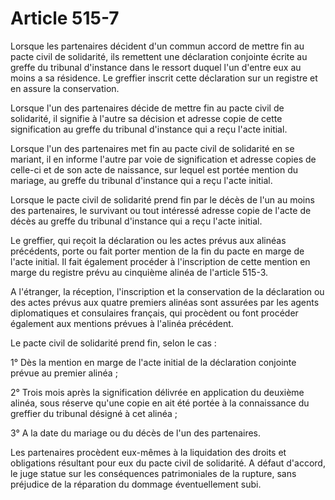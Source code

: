 # Article 515-7

Lorsque les partenaires décident d'un commun accord de mettre fin au pacte civil de solidarité, ils remettent une déclaration conjointe écrite au greffe du tribunal d'instance dans le ressort duquel l'un d'entre eux au moins a sa résidence. Le greffier inscrit cette déclaration sur un registre et en assure la conservation.

Lorsque l'un des partenaires décide de mettre fin au pacte civil de solidarité, il signifie à l'autre sa décision et adresse copie de cette signification au greffe du tribunal d'instance qui a reçu l'acte initial.

Lorsque l'un des partenaires met fin au pacte civil de solidarité en se mariant, il en informe l'autre par voie de signification et adresse copies de celle-ci et de son acte de naissance, sur lequel est portée mention du mariage, au greffe du tribunal d'instance qui a reçu l'acte initial.

Lorsque le pacte civil de solidarité prend fin par le décès de l'un au moins des partenaires, le survivant ou tout intéressé adresse copie de l'acte de décès au greffe du tribunal d'instance qui a reçu l'acte initial.

Le greffier, qui reçoit la déclaration ou les actes prévus aux alinéas précédents, porte ou fait porter mention de la fin du pacte en marge de l'acte initial. Il fait également procéder à l'inscription de cette mention en marge du registre prévu au cinquième alinéa de l'article 515-3.

A l'étranger, la réception, l'inscription et la conservation de la déclaration ou des actes prévus aux quatre premiers alinéas sont assurées par les agents diplomatiques et consulaires français, qui procèdent ou font procéder également aux mentions prévues à l'alinéa précédent.

Le pacte civil de solidarité prend fin, selon le cas :

1° Dès la mention en marge de l'acte initial de la déclaration conjointe prévue au premier alinéa ;

2° Trois mois après la signification délivrée en application du deuxième alinéa, sous réserve qu'une copie en ait été portée à la connaissance du greffier du tribunal désigné à cet alinéa ;

3° A la date du mariage ou du décès de l'un des partenaires.

Les partenaires procèdent eux-mêmes à la liquidation des droits et obligations résultant pour eux du pacte civil de solidarité. A défaut d'accord, le juge statue sur les conséquences patrimoniales de la rupture, sans préjudice de la réparation du dommage éventuellement subi.
